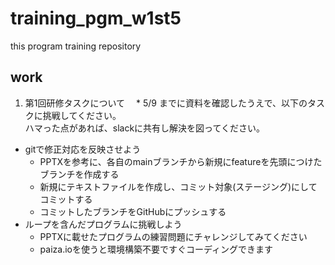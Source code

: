 # training_pgm_w1st5
this program training repository


## work
1. 第1回研修タスクについて
　* 5/9 までに資料を確認したうえで、以下のタスクに挑戦してください。<br>ハマった点があれば、slackに共有し解決を図ってください。
  * gitで修正対応を反映させよう
    * PPTXを参考に、各自のmainブランチから新規にfeatureを先頭につけたブランチを作成する
    * 新規にテキストファイルを作成し、コミット対象(ステージング)にしてコミットする
    * コミットしたブランチをGitHubにプッシュする
  * ループを含んだプログラムに挑戦しよう
    * PPTXに載せたプログラムの練習問題にチャレンジしてみてください
    * paiza.ioを使うと環境構築不要ですぐコーディングできます
